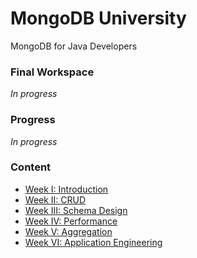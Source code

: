 # MongoDB University #

MongoDB for Java Developers

### Final Workspace ###
*In progress*

### Progress ###
*In progress*

### Content ###

* [Week I: Introduction](Docs/README-I.md)
* [Week II: CRUD](Docs/README-II.md)
* [Week III: Schema Design](Docs/README-III.md)
* [Week IV: Performance](Docs/README-IV.md)
* [Week V: Aggregation](Docs/README-V.md)
* [Week VI: Application Engineering](Docs/README-VI.md)